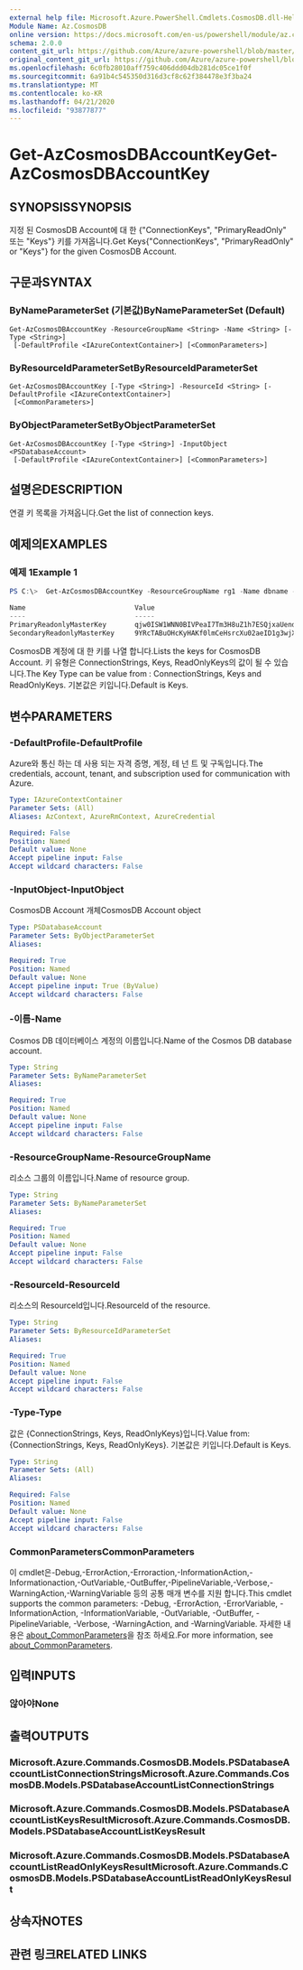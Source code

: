 ```yaml
---
external help file: Microsoft.Azure.PowerShell.Cmdlets.CosmosDB.dll-Help.xml
Module Name: Az.CosmosDB
online version: https://docs.microsoft.com/en-us/powershell/module/az.cosmosdb/get-azcosmosdbaccountkey
schema: 2.0.0
content_git_url: https://github.com/Azure/azure-powershell/blob/master/src/CosmosDB/CosmosDB/help/Get-AzCosmosDBAccountKey.md
original_content_git_url: https://github.com/Azure/azure-powershell/blob/master/src/CosmosDB/CosmosDB/help/Get-AzCosmosDBAccountKey.md
ms.openlocfilehash: 6c0fb28010aff759c406ddd04db281dc05ce1f0f
ms.sourcegitcommit: 6a91b4c545350d316d3cf8c62f384478e3f3ba24
ms.translationtype: MT
ms.contentlocale: ko-KR
ms.lasthandoff: 04/21/2020
ms.locfileid: "93877877"
---
```

# <span data-ttu-id="5ced6-101">Get-AzCosmosDBAccountKey</span><span class="sxs-lookup"><span data-stu-id="5ced6-101">Get-AzCosmosDBAccountKey</span></span>

## <span data-ttu-id="5ced6-102">SYNOPSIS</span><span class="sxs-lookup"><span data-stu-id="5ced6-102">SYNOPSIS</span></span>
<span data-ttu-id="5ced6-103">지정 된 CosmosDB Account에 대 한 {"ConnectionKeys", "PrimaryReadOnly" 또는 "Keys"} 키를 가져옵니다.</span><span class="sxs-lookup"><span data-stu-id="5ced6-103">Get Keys{"ConnectionKeys", "PrimaryReadOnly" or "Keys"} for the given CosmosDB Account.</span></span> 

## <span data-ttu-id="5ced6-104">구문과</span><span class="sxs-lookup"><span data-stu-id="5ced6-104">SYNTAX</span></span>

### <span data-ttu-id="5ced6-105">ByNameParameterSet (기본값)</span><span class="sxs-lookup"><span data-stu-id="5ced6-105">ByNameParameterSet (Default)</span></span>
```
Get-AzCosmosDBAccountKey -ResourceGroupName <String> -Name <String> [-Type <String>]
 [-DefaultProfile <IAzureContextContainer>] [<CommonParameters>]
```

### <span data-ttu-id="5ced6-106">ByResourceIdParameterSet</span><span class="sxs-lookup"><span data-stu-id="5ced6-106">ByResourceIdParameterSet</span></span>
```
Get-AzCosmosDBAccountKey [-Type <String>] -ResourceId <String> [-DefaultProfile <IAzureContextContainer>]
 [<CommonParameters>]
```

### <span data-ttu-id="5ced6-107">ByObjectParameterSet</span><span class="sxs-lookup"><span data-stu-id="5ced6-107">ByObjectParameterSet</span></span>
```
Get-AzCosmosDBAccountKey [-Type <String>] -InputObject <PSDatabaseAccount>
 [-DefaultProfile <IAzureContextContainer>] [<CommonParameters>]
```

## <span data-ttu-id="5ced6-108">설명은</span><span class="sxs-lookup"><span data-stu-id="5ced6-108">DESCRIPTION</span></span>
<span data-ttu-id="5ced6-109">연결 키 목록을 가져옵니다.</span><span class="sxs-lookup"><span data-stu-id="5ced6-109">Get the list of connection keys.</span></span>

## <span data-ttu-id="5ced6-110">예제의</span><span class="sxs-lookup"><span data-stu-id="5ced6-110">EXAMPLES</span></span>

### <span data-ttu-id="5ced6-111">예제 1</span><span class="sxs-lookup"><span data-stu-id="5ced6-111">Example 1</span></span>
```powershell
PS C:\>  Get-AzCosmosDBAccountKey -ResourceGroupName rg1 -Name dbname -Type "ReadOnlyKeys"

Name                           Value
----                           -----
PrimaryReadonlyMasterKey       qjw0ISW1WNN0BIVPeaI7Tm3H8uZ1h7ESQjxaUendxHmIUNQowVvcL84fTqeXoC2HFgyu8Zo1mCFEcg0jZJHPjA==
SecondaryReadonlyMasterKey     9YRcTABuOHcKyHAKf0lmCeHsrcXu02aeID1g3wjXjlX8SU4s2WNlEB5htJoy3xqxNDqIyGfnq3dblLbrZDbesg==
```

<span data-ttu-id="5ced6-112">CosmosDB 계정에 대 한 키를 나열 합니다.</span><span class="sxs-lookup"><span data-stu-id="5ced6-112">Lists the keys for CosmosDB Account.</span></span> <span data-ttu-id="5ced6-113">키 유형은 ConnectionStrings, Keys, ReadOnlyKeys의 값이 될 수 있습니다.</span><span class="sxs-lookup"><span data-stu-id="5ced6-113">The Key Type can be value from : ConnectionStrings, Keys and ReadOnlyKeys.</span></span> <span data-ttu-id="5ced6-114">기본값은 키입니다.</span><span class="sxs-lookup"><span data-stu-id="5ced6-114">Default is Keys.</span></span>

## <span data-ttu-id="5ced6-115">변수</span><span class="sxs-lookup"><span data-stu-id="5ced6-115">PARAMETERS</span></span>

### <span data-ttu-id="5ced6-116">-DefaultProfile</span><span class="sxs-lookup"><span data-stu-id="5ced6-116">-DefaultProfile</span></span>
<span data-ttu-id="5ced6-117">Azure와 통신 하는 데 사용 되는 자격 증명, 계정, 테 넌 트 및 구독입니다.</span><span class="sxs-lookup"><span data-stu-id="5ced6-117">The credentials, account, tenant, and subscription used for communication with Azure.</span></span>

```yaml
Type: IAzureContextContainer
Parameter Sets: (All)
Aliases: AzContext, AzureRmContext, AzureCredential

Required: False
Position: Named
Default value: None
Accept pipeline input: False
Accept wildcard characters: False
```

### <span data-ttu-id="5ced6-118">-InputObject</span><span class="sxs-lookup"><span data-stu-id="5ced6-118">-InputObject</span></span>
<span data-ttu-id="5ced6-119">CosmosDB Account 개체</span><span class="sxs-lookup"><span data-stu-id="5ced6-119">CosmosDB Account object</span></span>

```yaml
Type: PSDatabaseAccount
Parameter Sets: ByObjectParameterSet
Aliases:

Required: True
Position: Named
Default value: None
Accept pipeline input: True (ByValue)
Accept wildcard characters: False
```

### <span data-ttu-id="5ced6-120">-이름</span><span class="sxs-lookup"><span data-stu-id="5ced6-120">-Name</span></span>
<span data-ttu-id="5ced6-121">Cosmos DB 데이터베이스 계정의 이름입니다.</span><span class="sxs-lookup"><span data-stu-id="5ced6-121">Name of the Cosmos DB database account.</span></span>

```yaml
Type: String
Parameter Sets: ByNameParameterSet
Aliases:

Required: True
Position: Named
Default value: None
Accept pipeline input: False
Accept wildcard characters: False
```

### <span data-ttu-id="5ced6-122">-ResourceGroupName</span><span class="sxs-lookup"><span data-stu-id="5ced6-122">-ResourceGroupName</span></span>
<span data-ttu-id="5ced6-123">리소스 그룹의 이름입니다.</span><span class="sxs-lookup"><span data-stu-id="5ced6-123">Name of resource group.</span></span>

```yaml
Type: String
Parameter Sets: ByNameParameterSet
Aliases:

Required: True
Position: Named
Default value: None
Accept pipeline input: False
Accept wildcard characters: False
```

### <span data-ttu-id="5ced6-124">-ResourceId</span><span class="sxs-lookup"><span data-stu-id="5ced6-124">-ResourceId</span></span>
<span data-ttu-id="5ced6-125">리소스의 ResourceId입니다.</span><span class="sxs-lookup"><span data-stu-id="5ced6-125">ResourceId of the resource.</span></span>

```yaml
Type: String
Parameter Sets: ByResourceIdParameterSet
Aliases:

Required: True
Position: Named
Default value: None
Accept pipeline input: False
Accept wildcard characters: False
```

### <span data-ttu-id="5ced6-126">-Type</span><span class="sxs-lookup"><span data-stu-id="5ced6-126">-Type</span></span>
<span data-ttu-id="5ced6-127">값은 {ConnectionStrings, Keys, ReadOnlyKeys}입니다.</span><span class="sxs-lookup"><span data-stu-id="5ced6-127">Value from: {ConnectionStrings, Keys, ReadOnlyKeys}.</span></span>
<span data-ttu-id="5ced6-128">기본값은 키입니다.</span><span class="sxs-lookup"><span data-stu-id="5ced6-128">Default is Keys.</span></span>

```yaml
Type: String
Parameter Sets: (All)
Aliases:

Required: False
Position: Named
Default value: None
Accept pipeline input: False
Accept wildcard characters: False
```

### <span data-ttu-id="5ced6-129">CommonParameters</span><span class="sxs-lookup"><span data-stu-id="5ced6-129">CommonParameters</span></span>
<span data-ttu-id="5ced6-130">이 cmdlet은-Debug,-ErrorAction,-Erroraction,-InformationAction,-Informationaction,-OutVariable,-OutBuffer,-PipelineVariable,-Verbose,-WarningAction,-WarningVariable 등의 공통 매개 변수를 지원 합니다.</span><span class="sxs-lookup"><span data-stu-id="5ced6-130">This cmdlet supports the common parameters: -Debug, -ErrorAction, -ErrorVariable, -InformationAction, -InformationVariable, -OutVariable, -OutBuffer, -PipelineVariable, -Verbose, -WarningAction, and -WarningVariable.</span></span> <span data-ttu-id="5ced6-131">자세한 내용은 [about_CommonParameters](http://go.microsoft.com/fwlink/?LinkID=113216)을 참조 하세요.</span><span class="sxs-lookup"><span data-stu-id="5ced6-131">For more information, see [about_CommonParameters](http://go.microsoft.com/fwlink/?LinkID=113216).</span></span>

## <span data-ttu-id="5ced6-132">입력</span><span class="sxs-lookup"><span data-stu-id="5ced6-132">INPUTS</span></span>

### <span data-ttu-id="5ced6-133">않아야</span><span class="sxs-lookup"><span data-stu-id="5ced6-133">None</span></span>

## <span data-ttu-id="5ced6-134">출력</span><span class="sxs-lookup"><span data-stu-id="5ced6-134">OUTPUTS</span></span>

### <span data-ttu-id="5ced6-135">Microsoft.Azure.Commands.CosmosDB.Models.PSDatabaseAccountListConnectionStrings</span><span class="sxs-lookup"><span data-stu-id="5ced6-135">Microsoft.Azure.Commands.CosmosDB.Models.PSDatabaseAccountListConnectionStrings</span></span>

### <span data-ttu-id="5ced6-136">Microsoft.Azure.Commands.CosmosDB.Models.PSDatabaseAccountListKeysResult</span><span class="sxs-lookup"><span data-stu-id="5ced6-136">Microsoft.Azure.Commands.CosmosDB.Models.PSDatabaseAccountListKeysResult</span></span>

### <span data-ttu-id="5ced6-137">Microsoft.Azure.Commands.CosmosDB.Models.PSDatabaseAccountListReadOnlyKeysResult</span><span class="sxs-lookup"><span data-stu-id="5ced6-137">Microsoft.Azure.Commands.CosmosDB.Models.PSDatabaseAccountListReadOnlyKeysResult</span></span>

## <span data-ttu-id="5ced6-138">상속자</span><span class="sxs-lookup"><span data-stu-id="5ced6-138">NOTES</span></span>

## <span data-ttu-id="5ced6-139">관련 링크</span><span class="sxs-lookup"><span data-stu-id="5ced6-139">RELATED LINKS</span></span>
